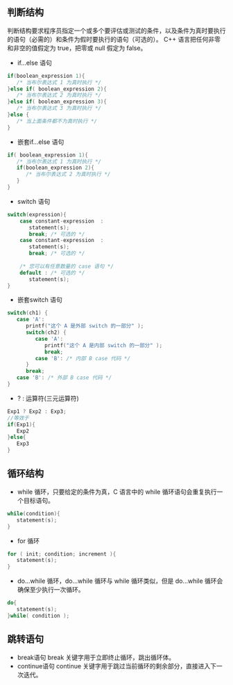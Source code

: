 ## 判断结构
判断结构要求程序员指定一个或多个要评估或测试的条件，以及条件为真时要执行的语句（必需的）和条件为假时要执行的语句（可选的）。
C++ 语言把任何非零和非空的值假定为 true，把零或 null 假定为 false。
- if...else 语句
```C++
if(boolean_expression 1){
   /* 当布尔表达式 1 为真时执行 */
}else if( boolean_expression 2){
   /* 当布尔表达式 2 为真时执行 */
}else if( boolean_expression 3){
   /* 当布尔表达式 3 为真时执行 */
}else {
   /* 当上面条件都不为真时执行 */
}
```
- 嵌套if...else 语句
```C++
if( boolean_expression 1){
   /* 当布尔表达式 1 为真时执行 */
   if(boolean_expression 2){
      /* 当布尔表达式 2 为真时执行 */
   }
}
```
- switch 语句
```C++
switch(expression){
    case constant-expression  :
       statement(s);
       break; /* 可选的 */
    case constant-expression  :
       statement(s);
       break; /* 可选的 */
  
    /* 您可以有任意数量的 case 语句 */
    default : /* 可选的 */
       statement(s);
}
```
- 嵌套switch 语句
```C++
switch(ch1) {
   case 'A': 
      printf("这个 A 是外部 switch 的一部分" );
      switch(ch2) {
         case 'A':
            printf("这个 A 是内部 switch 的一部分" );
            break;
         case 'B': /* 内部 B case 代码 */
      }
      break;
   case 'B': /* 外部 B case 代码 */
}
```
- ? : 运算符(三元运算符)
```C++
Exp1 ? Exp2 : Exp3;
//等效于
if(Exp1){
   Exp2
}else{
   Exp3
}
```
## 循环结构
- while 循环，只要给定的条件为真，C 语言中的 while 循环语句会重复执行一个目标语句。
```C++
while(condition){
   statement(s);
}
```
- for 循环
```C++
for ( init; condition; increment ){
   statement(s);
}
```
- do...while 循环，do...while 循环与 while 循环类似，但是 do...while 循环会确保至少执行一次循环。
```C++
do{
   statement(s);
}while( condition );
```
## 跳转语句
- break语句
   break 关键字用于立即终止循环，跳出循环体。
- continue语句
  continue 关键字用于跳过当前循环的剩余部分，直接进入下一次迭代。